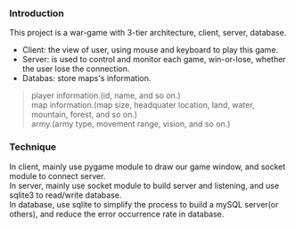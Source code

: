 ### Introduction
This project is a war-game with 3-tier architecture, client, server, database.
* Client: the view of user, using mouse and keyboard to play this game.
* Server: is used to control and monitor each game, win-or-lose, whether the user lose the connection.
* Databas: store maps's information.
> player information.(id, name, and so on.)  
> map information.(map size, headquater location, land, water, mountain, forest, and so on.)  
> army.(army type, movement range, vision, and so on.)  

### Technique
In client, mainly use pygame module to draw our game window, and socket module to connect server.  
In server, mainly use socket module to build server and listening, and use sqlite3 to read/write database.  
In database, use sqlite to simplify the process to build a mySQL server(or others), and reduce the error occurrence rate in database.  